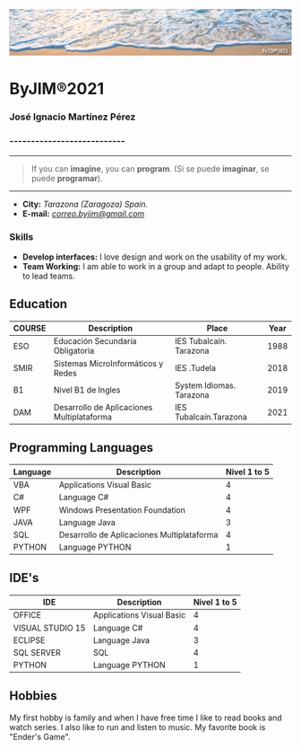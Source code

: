 
![Banner de arriba](banner.png)

# ByJIM®2021
### José Ignacio Martínez Pérez
### ---------------------------
 - - -
> If you can **imagine**, you can **program**. (Si se puede **imaginar**, se puede **programar**).


* * * 
* **City:**   *Tarazona (Zaragoza) Spain.*
* **E-mail:**  *correo.byjim@gmail.com*


### Skills
* **Develop interfaces:** I love design and work on the usability of my work.
* **Team Working:** I am able to work in a group and adapt to people. Ability to lead teams. 

## Education
| COURSE | Description | Place | Year |
| ----------- | ----------- | ----------- | ----------- |
| ESO | Educación Secundaria Obligatoria | IES Tubalcaín. Tarazona | 1988 |
| SMIR | Sistemas MicroInformáticos y Redes | IES .Tudela | 2018|
| B1 | Nivel B1 de Ingles | System Idiomas. Tarazona | 2019 |
| DAM | Desarrollo de Aplicaciones Multiplataforma | IES Tubalcaín.Tarazona| 2021 |

## Programming Languages
| Language | Description | Nivel 1 to 5 |
| ----------- | ----------- | ----------- |
| VBA | Applications Visual Basic | 4 |
| C# | Language C# | 4 |
| WPF | Windows Presentation Foundation |  4 |
| JAVA | Language Java |  3 |
| SQL | Desarrollo de Aplicaciones Multiplataforma | 4 |
| PYTHON | Language PYTHON | 1 |

## IDE's
| IDE | Description | Nivel 1 to 5 |
| ----------- | ----------- | ----------- |
| OFFICE | Applications Visual Basic | 4 |
| VISUAL STUDIO 15 | Language C# | 4 |
| ECLIPSE |Language Java |  3 |
| SQL SERVER | SQL | 4 |
| PYTHON | Language PYTHON | 1 |


## Hobbies
My first hobby is family and when I have free time I like to read books and watch series. I also like to run and listen to music.
My favorite book is "Ender's Game".

